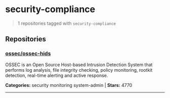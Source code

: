 # security-compliance

> 1 repositories tagged with `security-compliance`

## Repositories

### [ossec/ossec-hids](https://github.com/ossec/ossec-hids)

OSSEC is an Open Source Host-based Intrusion Detection System that performs log analysis, file integrity checking, policy monitoring, rootkit detection, real-time alerting and active response.

**Categories:** security monitoring system-admin  | **Stars:** 4770

---

